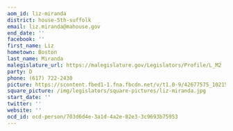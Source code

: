 ```yaml
---
aom_id: liz-miranda
district: house-5th-suffolk
email: liz.miranda@mahouse.gov
end_date: ''
facebook: ''
first_name: Liz
hometown: Boston
last_name: Miranda
malegislature_url: https://malegislature.gov/Legislators/Profile/L_M2
party: D
phone: (617) 722-2430
picture: https://scontent.fbed1-1.fna.fbcdn.net/v/t1.0-9/42677575_10215423964685095_1496227522000453632_n.jpg?_nc_cat=105&_nc_eui2=AeHOeX370WQ8ig7IvtJVyWzyO6EgjvdJBdK0QQrgLosSAnjJxIdEEP2K39uBcnI7NUDW5ztsR3w-jd_9EH0GV4EAlv-WwVQ6OJEXI4uOTFqp5A&_nc_ht=scontent.fbed1-1.fna&oh=568ac2e3d650f82e034b839158701dfa&oe=5CF18A23
square_picture: /img/legislators/square-pictures/liz-miranda.jpg
start_date: ''
twitter: ''
website: ''
ocd_id: ocd-person/703d6d4e-3a1d-4a2e-82e3-3c9693b75953
---
```

